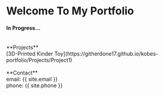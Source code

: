 # Welcome To My Portfolio

#### In Progress...
<br>
**Projects** <br>
[3D-Printed Kinder Toy](https://githerdone17.github.io/kobes-portfolio/Projects/Project1) 
<br> <br>
**Contact** <br> 
email: {{ site.email }} <br>
phone: {{ site.phone }}
